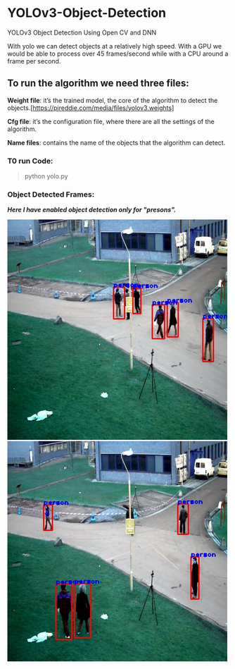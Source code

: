 # YOLOv3-Object-Detection
YOLOv3 Object Detection Using Open CV and DNN

With yolo we can detect objects at a relatively high speed. With a GPU we would be able to process over 45 frames/second while with a CPU around a frame per second.

## To run the algorithm we need three files:

  **Weight file**: it’s the trained model, the core of the algorithm to detect the objects.[https://pjreddie.com/media/files/yolov3.weights]

  **Cfg file**: it’s the configuration file, where there are all the settings of the algorithm.

  **Name files**: contains the name of the objects that the algorithm can detect.
  
### T0 run Code:
>python yolo.py
### Object Detected Frames:

 ***Here I have enabled object detection only for "presons".*** 

![1](Frames/0.jpg) 
![2](Frames/10.jpg)
